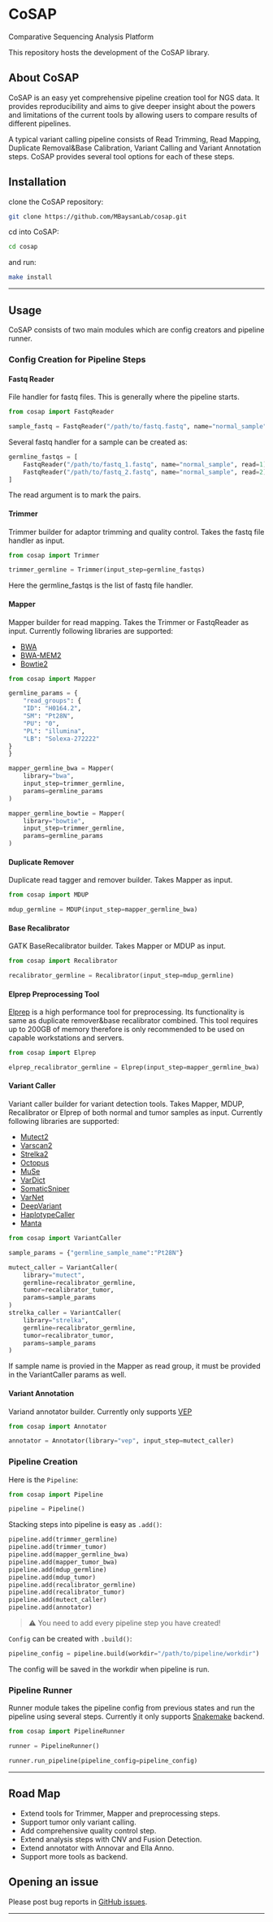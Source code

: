 # CoSAP
Comparative Sequencing Analysis Platform

This repository hosts the development of the CoSAP library.

## About CoSAP

CoSAP is an easy yet comprehensive pipeline creation tool for NGS data. It provides reproducibility and aims to give deeper insight about the powers and limitations of the current tools by
allowing users to compare results of different pipelines.

A typical variant calling pipeline consists of Read Trimming, Read Mapping, Duplicate Removal&Base Calibration, Variant Calling and Variant Annotation steps.
CoSAP provides several tool options for each of these steps.


## Installation

clone the CoSAP repository:
```bash
git clone https://github.com/MBaysanLab/cosap.git
```
cd into CoSAP:
```bash
cd cosap
```
and run: 
```bash
make install
```
---

## Usage

CoSAP consists of two main modules which are config creators and pipeline runner.

### Config Creation for Pipeline Steps

#### Fastq Reader
File handler for fastq files. This is generally where the pipeline starts.
```python 
from cosap import FastqReader

sample_fastq = FastqReader("/path/to/fastq.fastq", name="normal_sample")
```

Several fastq handler for a sample can be created as:
```python
germline_fastqs = [
    FastqReader("/path/to/fastq_1.fastq", name="normal_sample", read=1),
    FastqReader("/path/to/fastq_2.fastq", name="normal_sample", read=2)
]
```
The read argument is to mark the pairs.

#### Trimmer
Trimmer builder for adaptor trimming and quality control.
Takes the fastq file handler as input.

```python
from cosap import Trimmer

trimmer_germline = Trimmer(input_step=germline_fastqs)
```
Here the germline_fastqs is the list of fastq file handler.

#### Mapper
Mapper builder for read mapping. Takes the Trimmer or FastqReader as input.
Currently following libraries are supported:
- [BWA](https://github.com/lh3/bwa)
- [BWA-MEM2](https://github.com/bwa-mem2/bwa-mem2)
- [Bowtie2](https://github.com/BenLangmead/bowtie2)



```python
from cosap import Mapper

germline_params = {
    "read_groups": {
    "ID": "H0164.2",
    "SM": "Pt28N",
    "PU": "0",
    "PL": "illumina",
    "LB": "Solexa-272222"
}
}

mapper_germline_bwa = Mapper(
    library="bwa",
    input_step=trimmer_germline,
    params=germline_params
)

mapper_germline_bowtie = Mapper(
    library="bowtie",
    input_step=trimmer_germline,
    params=germline_params
)

```

#### Duplicate Remover
Duplicate read tagger and remover builder. Takes Mapper as input.
```python
from cosap import MDUP

mdup_germline = MDUP(input_step=mapper_germline_bwa)
```

#### Base Recalibrator
GATK BaseRecalibrator builder. Takes Mapper or MDUP as input.
```python 
from cosap import Recalibrator

recalibrator_germline = Recalibrator(input_step=mdup_germline)
```

#### Elprep Preprocessing Tool
[Elprep](https://github.com/ExaScience/elprep) is a high performance tool for preprocessing.
Its functionality is same as duplicate remover&base recalibrator combined.
This tool requires up to 200GB of memory therefore is only recommended to be used on capable workstations and servers.

```python
from cosap import Elprep

elprep_recalibrator_germline = Elprep(input_step=mapper_germline_bwa)
```

#### Variant Caller
Variant caller builder for variant detection tools. Takes Mapper, MDUP, Recalibrator or Elprep of both normal and tumor samples as input.
Currently following libraries are supported:
 - [Mutect2](https://gatk.broadinstitute.org/hc/en-us/articles/360046788432-Mutect2)
 - [Varscan2](http://varscan.sourceforge.net/)
 - [Strelka2](https://github.com/Illumina/strelka)
 - [Octopus](https://github.com/luntergroup/octopus)
 - [MuSe](https://github.com/danielfan/MuSE)
 - [VarDict](https://github.com/AstraZeneca-NGS/VarDict)
 - [SomaticSniper](https://github.com/genome/somatic-sniper)
 - [VarNet](https://github.com/skandlab/VarNet)
 - [DeepVariant](https://github.com/google/deepvariant)
 - [HaplotypeCaller](https://gatk.broadinstitute.org/hc/en-us/articles/360037225632-HaplotypeCaller)
 - [Manta](https://github.com/Illumina/manta)

```python
from cosap import VariantCaller

sample_params = {"germline_sample_name":"Pt28N"}

mutect_caller = VariantCaller(
    library="mutect", 
    germline=recalibrator_germline, 
    tumor=recalibrator_tumor, 
    params=sample_params
)
strelka_caller = VariantCaller(
    library="strelka", 
    germline=recalibrator_germline, 
    tumor=recalibrator_tumor, 
    params=sample_params
)
```
If sample name is provied in the Mapper as read group, it must be provided in the VariantCaller params as well.

#### Variant Annotation
Variand annotator builder. Currently only supports [VEP](https://www.ensembl.org/info/docs/tools/vep/index.html)
```python
from cosap import Annotator

annotator = Annotator(library="vep", input_step=mutect_caller)
```

### Pipeline Creation
Here is the `Pipeline`:
```python
from cosap import Pipeline

pipeline = Pipeline()
```

Stacking steps into pipeline is easy as `.add()`:
```python
pipeline.add(trimmer_germline)
pipeline.add(trimmer_tumor)
pipeline.add(mapper_germline_bwa)
pipeline.add(mapper_tumor_bwa)
pipeline.add(mdup_germline)
pipeline.add(mdup_tumor)
pipeline.add(recalibrator_germline)
pipeline.add(recalibrator_tumor)
pipeline.add(mutect_caller)
pipeline.add(annotator)
```
> :warning: You need to add every pipeline step you have created!

`Config` can be created with `.build()`:
```python
pipeline_config = pipeline.build(workdir="/path/to/pipeline/workdir")
```
The config will be saved in the workdir when pipeline is run.

### Pipeline Runner
Runner module takes the pipeline config from previous states and run the pipeline using several steps. Currently it only supports [Snakemake](https://snakemake.readthedocs.io/en/stable/) backend.

```python
from cosap import PipelineRunner

runner = PipelineRunner()

runner.run_pipeline(pipeline_config=pipeline_config)
```
---
## Road Map
 - Extend tools for Trimmer, Mapper and preprocessing steps.
 - Support tumor only variant calling.
 - Add comprehensive quality control step.
 - Extend analysis steps with CNV and Fusion Detection.
 - Extend annotator with Annovar and Ella Anno.
 - Support more tools as backend.


## Opening an issue

Please post bug reports
in [GitHub issues](https://github.com/MBaysanLab/cosap/issues).


---
